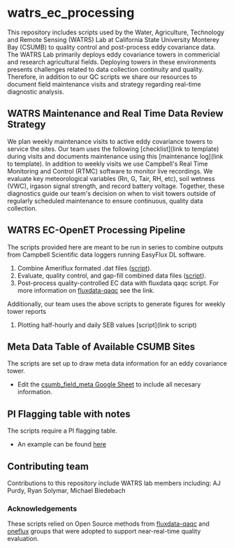 # watrs_ec_processing
This repository includes scripts used by the Water, Agriculture, Technology and Remote Sensing (WATRS) Lab at California State University Monterey Bay (CSUMB) to quality control and post-process eddy covariance data. The WATRS Lab primarily deploys eddy covariance towers in commericial and research agricultural fields. Deploying towers in these environments presents challenges related to data collection continuity and quality. Therefore, in addition to our QC scripts we share our resources to document field maintenance visits and strategy regarding real-time diagnostic analysis. 

## WATRS Maintenance and Real Time Data Review Strategy
We plan weekly maintenance visits to active eddy covariance towers to service the sites. Our team uses the following [checklist](link to template) during visits and documents maintenance using this [maintenance log](link to template). In addition to weekly visits we use Campbell's Real Time Monitoring and Control (RTMC) software to monitor live recordings. We evaluate key meteorological variables (Rn, G, Tair, RH, etc), soil wetness (VWC), irgason signal strength, and record battery voltage. Together, these diagnostics guide our team's decision on when to visit towers outside of regularly scheduled maintenance to ensure continuous, quality data collection. 

## WATRS EC-OpenET Processing Pipeline
The scripts provided here are meant to be run in series to combine outputs from Campbell Scientific data loggers running EasyFlux DL software.
1.   Combine Ameriflux formated .dat files ([script](https://github.com/sciencebyAJ/watrs_ec_processing/blob/main/WATRS_COMBINE_EC_DATA.ipynb)).
2.   Evaluate, quality control, and gap-fill combined data files ([script](https://github.com/sciencebyAJ/watrs_ec_processing/blob/main/WATRS_QC_EC_DATA.ipynb)).
3.   Post-process quality-controlled EC data with fluxdata qaqc script. For more information on [fluxdata-qaqc](https://flux-data-qaqc.readthedocs.io/en/latest/install.html) see the link.

Additionally, our team uses the above scripts to generate figures for weekly tower reports
1.  Plotting half-hourly and daily SEB values [script](link to script)

## Meta Data Table of Available CSUMB Sites
The scripts are set up to draw meta data information for an eddy covariance tower.
* Edit the [csumb_field_meta Google Sheet](https://docs.google.com/spreadsheets/d/1fmik1-lOcGyLyLe6RmBseVzpIddQEU-9-KNh1p_4lpU/edit?usp=sharing) to include all necesary information.

## PI Flagging table with notes
The scripts require a PI flagging table.
* An example can be found [here](https://docs.google.com/spreadsheets/d/18cgmlfcnE9vQzkihyo3zWgqpbzG-EEce7tROzAs_OkI/edit?usp=sharing)


## Contributing team
Contributions to this repository include WATRS lab members including: AJ Purdy, Ryan Solymar, Michael Biedebach

### Acknowledgements
These scripts relied on Open Source methods from [fluxdata-qaqc](https://flux-data-qaqc.readthedocs.io/en/latest/install.html) and [oneflux](https://github.com/FLUXNET/ONEFlux) groups that were adopted to support near-real-time quality evaluation.
